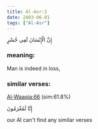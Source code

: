 ```yaml
---
title: Al-Asr:2
date: 2003-06-01
tags: ["Al-Asr"]
---
```

إِنَّ الْإِنْسَانَ لَفِي خُسْرٍ
### meaning: 
Man is indeed in loss,
### similar verses: 

[Al-Waaqia:66](/56/66) (sim:61.8%)

إِنَّا لَمُغْرَمُونَ

our AI can't find any similar verses



